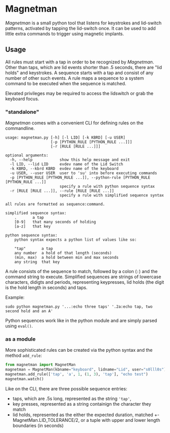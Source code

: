 Magnetman
=========

*Magnetman* is a small python tool that listens for keystrokes and lid-switch patterns, activated by tapping the lid-switch once.
It can be used to add little extra commands to trigger using magnetic implants.

Usage
-----
All rules must start with a tap in order to be recognized by *Magnetman*.
Other than taps, which are lid events shorter than .5 seconds, there are "lid holds" and keystrokes.
A sequence starts with a tap and consist of any number of other such events.
A rule maps a sequence to a system command to be executed when the sequence is matched.

Elevated privileges may be required to access the lidswitch or grab the keyboard focus.

### "standalone"
*Magnetman* comes with a convenient CLI for defining rules on the commandline.

    usage: magnetman.py [-h] [-l LID] [-k KBRD] [-u USER]
                        [-p [PYTHON_RULE [PYTHON_RULE ...]]]
                        [-r [RULE [RULE ...]]]

    optional arguments:
      -h, --help            show this help message and exit
      -l LID, --lid LID     evdev name of the Lid Switch
      -k KBRD, --kbrd KBRD  evdev name of the keyboard
      -u USER, --user USER  user to 'su' into before executing commands
      -p [PYTHON_RULE [PYTHON_RULE ...]], --python-rule [PYTHON_RULE [PYTHON_RULE ...]]
                            specify a rule with python sequence syntax
      -r [RULE [RULE ...]], --rule [RULE [RULE ...]]
                            specify a rule with simplified sequence syntax

    all rules are formatted as sequence:command.

    simplified sequence syntax:
        .       a tap
        [0-9]   that many seconds of holding
        [a-z]   that key

    python sequence syntax:
        python syntax expects a python list of values like so:

        "tap"       a tap
        any number  a hold of that length (seconds)
        (min, max)  a hold between min and max seconds
        any string  that key

A rule consists of the sequence to match, followed by a colon (`:`) and the command string to execute.
Simplified sequences are strings of lowercase characters, didigts and periods, representing keypresses, lid holds (the digit is the hold length in seconds) and taps.

Example:

    sudo python magnetman.py '...:echo three taps' '.2a:echo tap, two second hold and an A'

Python sequences work like in the python module and are simply parsed using `eval()`.

### as a module
More sophisticated rules can be created via the python syntax and the method `add_rule`:

```python
from magnetman import MagnetMan
magnetman = MagnetMan(kbname="keyboard", lidname="Lid", user="s0lll0s")
magnetman.add_rule(['tap', 'a', 1, (1, 3), 'tap'], "echo test")
magnetman.watch()
```

Like on the CLI, there are three possible sequence entries:

* taps, which are .5s long, represented as the string `'tap'`,
* key presses, represented as a string containign the character they match
* lid holds, represented as the either the expected duration, matched +- MagnetMan.LID_TOLERANCE/2, or a tuple with upper and lower length boundaries (in seconds)
